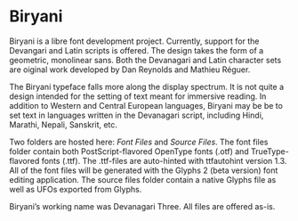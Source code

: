 Biryani
================================

Biryani is a libre font development project. Currently, support for the Devangari and Latin scripts is offered. The design takes the form of a geometric, monolinear sans. Both the Devanagari and Latin character sets are oiginal work developed by Dan Reynolds and Mathieu Réguer.

The Biryani typeface falls more along the display spectrum. It is not quite a design intended for the setting of text meant for immersive reading. In addition to Western and Central European languages, Biryani may be be  to set text in languages written in the Devanagari script, including Hindi, Marathi, Nepali, Sanskrit, etc. 

Two folders are hosted here: <em>Font Files</em> and <em>Source Files</em>. The font files folder contain both PostScript-flavored OpenType fonts (.otf) and TrueType-flavored fonts (.ttf). The .ttf-files are auto-hinted with ttfautohint version 1.3. All of the font files will be generated with the Glyphs 2 (beta version) font editing application. The source files folder contain a native Glyphs file as well as UFOs exported from Glyphs.

Biryani’s working name was Devanagari Three. All files are offered as-is.